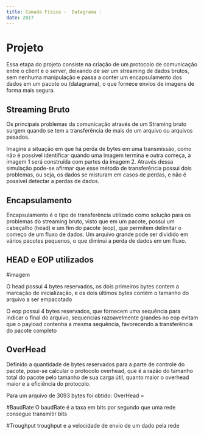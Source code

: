 ```yaml
---
title: Camada Física -  Datagrama : 
date: 2017
---
```


# Projeto 
Essa etapa do projeto consiste na criação de um protocolo de comunicação entre o client e o server, deixando de ser um streaming de dados brutos, sem nenhuma manipulação e passa a conter um encapsulamento dos dados em um pacote ou (datagrama), o que fornece envios de imagens de forma mais segura.

## Streaming Bruto
Os principais problemas da comunicação através de um Straming bruto surgem quando se tem a transferência de mais de um arquivo ou arquivos pesados. 

Imagine a situação em que há perda de bytes em uma transmissão, como não é possível identificar quando uma imagem termina e outra começa, a imagem 1 será construída com partes da imagem 2. Através dessa simulação pode-se afirmar que esse método de transferência possui dois problemas, ou seja, os dados se misturam em casos de perdas, e não é possível detectar a perdas de dados.
  
## Encapsulamento
Encapsulamento é o tipo de transferência utilizado como solução para os problemas do streaming bruto, visto que em um pacote, possui um cabeçalho (head) e um fim do pacote (eop), que permitem delimitar o começo de um fluxo de dados. Um arquivo grande pode ser dividido em vários pacotes pequenos, o que diminui a perda de dados em um fluxo.

## HEAD e EOP utilizados
#imagem

O head possui 4 bytes reservados, os dois primeiros bytes contem a marcação de inicialização, e os dois últimos bytes contém o tamanho do arquivo a ser empacotado

O eop possui 4 bytes reservados, que fornecem uma sequência para indicar o final do arquivo, sequencias razoavelmente grandes no eop evitam que o payload contenha a mesma sequência, favorecendo a transferência do pacote completo 

## OverHead
Definido a quantidade de bytes reservados para a parte de controle do pacote, pose-se calcular o protocolo overhead, que é a razão do tamanho total do pacote pelo tamanho de sua carga útil, quanto maior o overhead maior e a eficiência do protocolo.

Para um arquivo de 3093 bytes foi obtido:
OverHead = 

#BaudRate
O baudRate é a taxa em bits por segundo que uma rede consegue transmitir bits

#Troughput
troughput e a velocidade de envio de um dado pela rede

